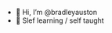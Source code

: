 - 👋 Hi, I’m @bradleyauston
- 🦾 Slef learning / self taught

<!---
bradleyauston/bradleyauston is a ✨ special ✨ repository because its `README.md` (this file) appears on your GitHub profile.
You can click the Preview link to take a look at your changes.
--->
